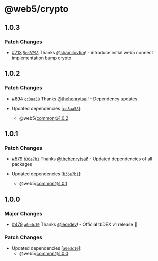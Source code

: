 # @web5/crypto

## 1.0.3

### Patch Changes

- [#713](https://github.com/TBD54566975/web5-js/pull/713) [`5ed8798`](https://github.com/TBD54566975/web5-js/commit/5ed87986e4f3fde25eff2691afb49011d4ba69ce) Thanks [@shamilovtim](https://github.com/shamilovtim)! - introduce initial web5 connect implementation
  bump crypto

## 1.0.2

### Patch Changes

- [#694](https://github.com/TBD54566975/web5-js/pull/694) [`cc3aa58`](https://github.com/TBD54566975/web5-js/commit/cc3aa58069dd5465834b32174e3f840ddf782d60) Thanks [@thehenrytsai](https://github.com/thehenrytsai)! - Dependency updates.

- Updated dependencies [[`cc3aa58`](https://github.com/TBD54566975/web5-js/commit/cc3aa58069dd5465834b32174e3f840ddf782d60)]:
  - @web5/common@1.0.2

## 1.0.1

### Patch Changes

- [#579](https://github.com/TBD54566975/web5-js/pull/579) [`b36e7b1`](https://github.com/TBD54566975/web5-js/commit/b36e7b1eabd7c99313d6f6adb335c5a6d085d83e) Thanks [@thehenrytsai](https://github.com/thehenrytsai)! - Updated dependencies of all packages

- Updated dependencies [[`b36e7b1`](https://github.com/TBD54566975/web5-js/commit/b36e7b1eabd7c99313d6f6adb335c5a6d085d83e)]:
  - @web5/common@1.0.1

## 1.0.0

### Major Changes

- [#479](https://github.com/TBD54566975/web5-js/pull/479) [`a0edc10`](https://github.com/TBD54566975/web5-js/commit/a0edc1085cd78fa0a57383a9919c71f4971d3aba) Thanks [@leordev](https://github.com/leordev)! - Official tbDEX v1 release 🎉

### Patch Changes

- Updated dependencies [[`a0edc10`](https://github.com/TBD54566975/web5-js/commit/a0edc1085cd78fa0a57383a9919c71f4971d3aba)]:
  - @web5/common@1.0.0
